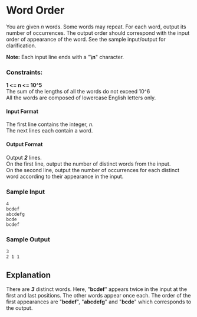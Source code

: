 # Word Order
You are given *n* words. Some words may repeat. For each word, output its number of occurrences. The output order should correspond with the input order of appearance of the word. See the sample input/output for clarification.

**Note:** Each input line ends with a "**\n**" character.

### Constraints:
**1 <= n <= 10^5**
<br>The sum of the lengths of all the words do not exceed 10^6
<br>All the words are composed of lowercase English letters only.

#### Input Format

The first line contains the integer, *n*.
<br>The next  lines each contain a word.

#### Output Format

Output ***2*** lines.
<br>On the first line, output the number of distinct words from the input.
<br>On the second line, output the number of occurrences for each distinct word according to their appearance in the input.

### Sample Input
```
4
bcdef
abcdefg
bcde
bcdef
```

### Sample Output
```
3
2 1 1
```
## Explanation

There are ***3*** distinct words. Here, "**bcdef**" appears twice in the input at the first and last positions. The other words appear once each. The order of the first appearances are "**bcdef**", "**abcdefg**" and "**bcde**" which corresponds to the output.
